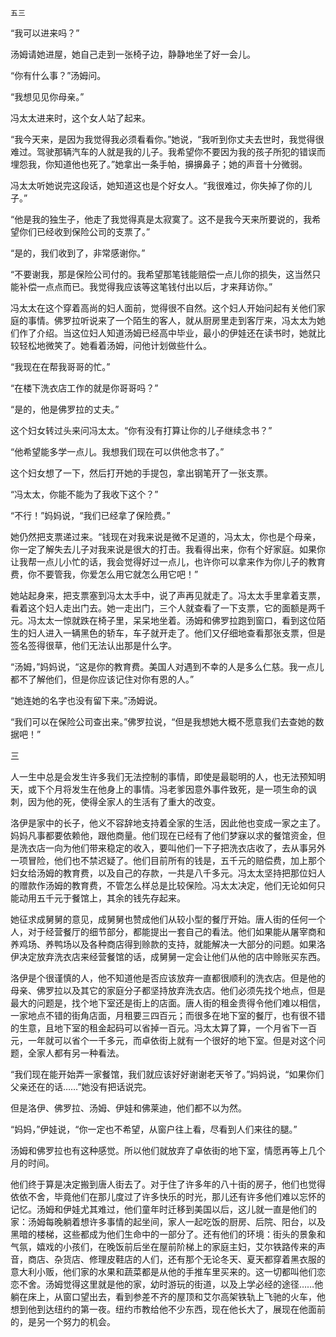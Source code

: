     五三 

   “我可以进来吗？”

   汤姆请她进屋，她自己走到一张椅子边，静静地坐了好一会儿。

   “你有什么事？”汤姆问。

   “我想见见你母亲。”

   冯太太进来时，这个女人站了起来。

   “我今天来，是因为我觉得我必须看看你。”她说，“我听到你丈夫去世时，我觉得很难过。驾驶那辆汽车的人就是我的儿子。我希望你不要因为我的孩子所犯的错误而埋怨我，你知道他也死了。”她拿出一条手帕，擤擤鼻子；她的声音十分微弱。

   冯太太听她说完这段话，她知道这也是个好女人。“我很难过，你失掉了你的儿子。”

   “他是我的独生子，他走了我觉得真是太寂寞了。这不是我今天来所要说的，我希望你们已经收到保险公司的支票了。”

   “是的，我们收到了，非常感谢你。”

   “不要谢我，那是保险公司付的。我希望那笔钱能赔偿一点儿你的损失，这当然只能补偿一点点而已。我觉得我应该等这笔钱付出以后，才来拜访你。”

   冯太太在这个穿着高尚的妇人面前，觉得很不自然。这个妇人开始问起有关他们家庭的事情。佛罗拉听说来了一个陌生的客人，就从厨房里走到客厅来，冯太太为她们作了介绍。当这位妇人知道汤姆已经高中毕业，最小的伊娃还在读书时，她就比较轻松地微笑了。她看着汤姆，问他计划做些什么。

   “我现在在帮我哥哥的忙。”

   “在楼下洗衣店工作的就是你哥哥吗？”

   “是的，他是佛罗拉的丈夫。”

   这个妇女转过头来问冯太太。“你有没有打算让你的儿子继续念书？”

   “他希望能多学一点儿。我想我们现在可以供他念书了。”

   这个妇女想了一下，然后打开她的手提包，拿出钢笔开了一张支票。

   “冯太太，你能不能为了我收下这个？”

   “不行！”妈妈说，“我们已经拿了保险费。”

   她仍然把支票递过来。“钱现在对我来说是微不足道的，冯太太，你也是个母亲，你一定了解失去儿子对我来说是很大的打击。我看得出来，你有个好家庭。如果你让我帮一点儿小忙的话，我会觉得好过一点儿，也许你可以拿来作为你儿子的教育费，你不要管我，你爱怎么用它就怎么用它吧！”

   她站起身来，把支票塞到冯太太手中，说了声再见就走了。冯太太手里拿着支票，看着这个妇人走出门去。她一走出门，三个人就查看了一下支票，它的面额是两千元。冯太太一惊就跌在椅子里，呆呆地坐着。汤姆和佛罗拉跑到窗口，看到这位陌生的妇人进入一辆黑色的轿车，车子就开走了。他们又仔细地查看那张支票，但是签名签得很草，他们无法认出那是什么字。

   “汤姆，”妈妈说，“这是你的教育费。美国人对遇到不幸的人是多么仁慈。我一点儿都不了解他们，但是你应该记住对你有恩的人。”

   “她连她的名字也没有留下来。”汤姆说。

   “我们可以在保险公司查出来。”佛罗拉说，“但是我想她大概不愿意我们去查她的数据吧！”

   三

   人一生中总是会发生许多我们无法控制的事情，即使是最聪明的人，也无法预知明天，或下个月将发生在他身上的事情。冯老爹因意外事件致死，是一项生命的讽刺，因为他的死，使得全家人的生活有了重大的改变。

   洛伊是家中的长子，他义不容辞地支持着全家的生活，因此他也变成一家之主了。妈妈凡事都要依赖他，跟他商量。他们现在已经有了他们梦寐以求的餐馆资金，但是洗衣店一向为他们带来稳定的收入，要叫他们一下子把洗衣店收了，去从事另外一项冒险，他们也不禁迟疑了。他们目前所有的钱是，五千元的赔偿费，加上那个妇女给汤姆的教育费，以及自己的存款，一共是八千多元。冯太太坚持把那位妇人的赠款作汤姆的教育费，不管怎么样总是比较保险。冯太太决定，他们无论如何只能动用五千元于餐馆上，其余的钱先存起来。

   她征求成舅舅的意见，成舅舅也赞成他们从较小型的餐厅开始。唐人街的任何一个人，对于经营餐厅的细节部分，都能提出一套自己的看法。他们如果能从屠宰商和养鸡场、养鸭场以及各种商店得到赊款的支持，就能解决一大部分的问题。如果洛伊决定放弃洗衣店来经营餐馆的话，成舅舅一定会让他们从他的店中赊账买东西。

   洛伊是个很谨慎的人，他不知道他是否应该放弃一直都很顺利的洗衣店。但是他的母亲、佛罗拉以及其它的家庭分子都坚持放弃洗衣店。他们必须先找个地点，但是最大的问题是，找个地下室还是街上的店面。唐人街的租金贵得令他们难以相信，一家地点不错的街角店面，月租要三四百元；而很多在地下室的餐厅，也有很不错的生意，且地下室的租金起码可以省掉一百元。冯太太算了算，一个月省下一百元，一年就可以省个一千多元，而卓依街上就有一个很好的地下室。但是对这个问题，全家人都有另一种看法。

   “我们现在能开始弄一家餐馆，我们就应该好好谢谢老天爷了。”妈妈说，“如果你们父亲还在的话……”她没有把话说完。

   但是洛伊、佛罗拉、汤姆、伊娃和佛莱迪，他们都不以为然。

   “妈妈，”伊娃说，“你一定也不希望，从窗户往上看，尽看到人们来往的腿。”

   汤姆和佛罗拉也有这种感觉。所以他们就放弃了卓依街的地下室，情愿再等上几个月的时间。

   他们终于算是决定搬到唐人街去了。对于住了许多年的八十街的房子，他们也觉得依依不舍，毕竟他们在那儿度过了许多快乐的时光，那儿还有许多他们难以忘怀的记忆。汤姆和伊娃尤其难过，他们童年时迁移到美国以后，这儿就一直是他们的家：汤姆每晚躺着想许多事情的起坐间，家人一起吃饭的厨房、后院、阳台，以及黑暗的楼梯，这些都成为他们生命中的一部分了。还有他们的环境：街头的景象和气氛，嬉戏的小孩们，在晚饭前后坐在屋前阶梯上的家庭主妇，艾尔铁路传来的声音，商店、杂货店、修理皮鞋店的人们，还有那个无论冬天、夏天都穿着黑衣服的意大利小贩，他们家的水果和蔬菜都是从他的手推车里买来的。这一切都叫他们恋恋不舍。汤姆觉得这里就是他的家，幼时游玩的街道，以及上学必经的途径……他躺在床上，从窗口望出去，看到参差不齐的屋顶和艾尔高架铁轨上飞驰的火车，他想到他到达纽约的第一夜。纽约市教给他不少东西，现在他长大了，展现在他面前的，是另一个努力的机会。

